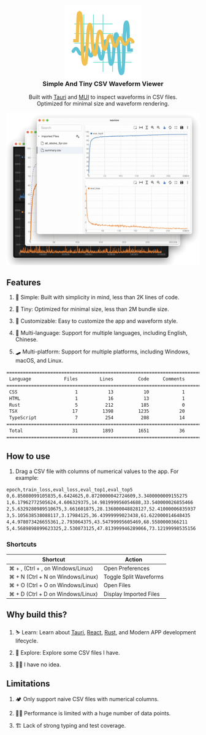 <!-- @format -->

<div>
  <p align="center">
    <img width="200px" style="margin-top:-10px;margin-bottom:-30px" alt="WaView Logo" src="public/waview.svg">
  </p>
  <h3 align="center">
    Simple And Tiny CSV Waveform Viewer
  </h3>
  <p align="center">
    Built with <a href="https://tauri.app">Tauri</a> and <a href="https://mui.com">MUI</a> to inspect waveforms in CSV files. <br />
    Optimized for minimal size and waveform rendering. 
  </p>
  <img src="docs/static/screen.png" alt="waview-screen" />
</div>

## Features

1. 🦥 Simple: Built with simplicity in mind, less than 2K lines of code.

2. 🐜 Tiny: Optimized for minimal size, less than 2M bundle size.

3. 🥷 Customizable: Easy to customize the app and waveform style.

4. 🗿 Multi-language: Support for multiple languages, including English, Chinese.

5. 🛹 Multi-platform: Support for multiple platforms, including Windows, macOS, and Linux.

```bash
===============================================================================
 Language            Files        Lines         Code     Comments       Blanks
===============================================================================
 CSS                     1           13           10            1            2
 HTML                    1           16           13            1            2
 Rust                    5          212          185            0           27
 TSX                    17         1398         1235           20          143
 TypeScript              7          254          208           14           32
===============================================================================
 Total                  31         1893         1651           36          206
===============================================================================
```

## How to use

1. Drag a CSV file with columns of numerical values to the app. For example:

```bash
epoch,train_loss,eval_loss,eval_top1,eval_top5
0,6.85080099105835,6.6424625,0.8720000042724609,3.3400000009155275
1,6.17962772505624,4.606329375,14.981999956054688,33.540000026855466
2,5.6329280989510675,3.661601875,28.136000048828127,52.41000006835937
3,5.105638538088117,3.17984125,36.43999999023438,61.622000014648435
4,4.978073426655361,2.793064375,43.54799995605469,68.5580000366211
5,4.5689898899623325,2.530873125,47.813999946289066,73.12199998535156
```

### Shortcuts

| Shortcut                          | Action                 |
| --------------------------------- | ---------------------- |
| ⌘ + , (Ctrl + , on Windows/Linux) | Open Preferences       |
| ⌘ + N (Ctrl + N on Windows/Linux) | Toggle Split Waveforms |
| ⌘ + O (Ctrl + O on Windows/Linux) | Open Files             |
| ⌘ + D (Ctrl + D on Windows/Linux) | Display Imported Files |

## Why build this?

1. ⛷️ Learn: Learn about [Tauri](https://tauri.app), [React](https://react.dev), [Rust](https://www.rust-lang.org), and Modern APP development lifecycle.

2. 🔭 Explore: Explore some CSV files I have.

3. 🤷‍♂️ I have no idea.

## Limitations

1. 🏕️ Only support naive CSV files with numerical columns.

2. 🧟‍♂️ Performance is limited with a huge number of data points.

3. 🏗️ Lack of strong typing and test coverage.
